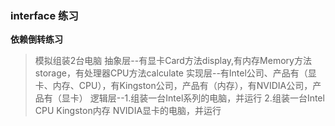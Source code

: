 ### interface 练习

**依赖倒转练习**
> 模拟组装2台电脑
> 抽象层--有显卡Card方法display,有内存Memory方法storage，有处理器CPU方法calculate
> 实现层--有Intel公司、产品有（显卡、内存、CPU），有Kingston公司，产品有（内存），有NVIDIA公司，产品有（显卡）
> 逻辑层--1.组装一台Intel系列的电脑，并运行 2.组装一台Intel CPU Kingston内存 NVIDIA显卡的电脑，并运行

